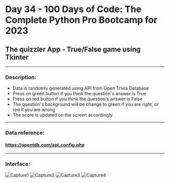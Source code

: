# Day 34 - 100 Days of Code: The Complete Python Pro Bootcamp for 2023

## The quizzler App - True/False game using Tkinter
---
### Description:
- Data is randomly generated using API from Open Trivia Database
- Press on green button if you think the question's answer is True
- Press on red button if you think the question's answer is False
- The question's background will be change to green if you are right, or red if you are wrong
- The score is updated on the screen accordingly
---
### Data reference:
#### https://opentdb.com/api_config.php
---
### Interface:
![Capture1](https://github.com/CristinaAlina/quizzler-app/assets/148490551/4bf57b5f-8686-49c3-ab8a-1f617bbffa2a)
![Capture2](https://github.com/CristinaAlina/quizzler-app/assets/148490551/3c7b538a-439a-435d-8745-384584d2dc79)
![Capture3](https://github.com/CristinaAlina/quizzler-app/assets/148490551/43eb7644-7c50-455b-8b68-31fa661350b6)
![Capture4](https://github.com/CristinaAlina/quizzler-app/assets/148490551/3ab34fc9-90c9-4720-8028-991106e86364)
